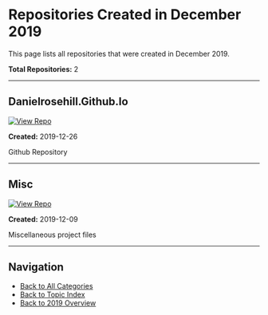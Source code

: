 # Repositories Created in December 2019

This page lists all repositories that were created in December 2019.

**Total Repositories:** 2

---

## Danielrosehill.Github.Io

[![View Repo](https://img.shields.io/badge/view-repo-green)](https://github.com/danielrosehill/danielrosehill.github.io)

**Created:** 2019-12-26

Github Repository

---

## Misc

[![View Repo](https://img.shields.io/badge/view-repo-green)](https://github.com/danielrosehill/Misc)

**Created:** 2019-12-09

Miscellaneous project files

---


## Navigation

- [Back to All Categories](../../all-categories.md)
- [Back to Topic Index](../by-topic/)
- [Back to 2019 Overview](./)
